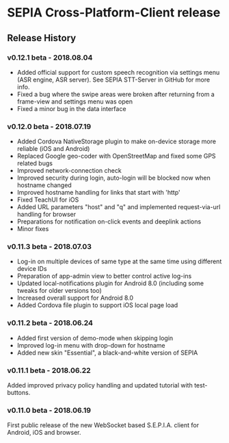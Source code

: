 # SEPIA Cross-Platform-Client release

## Release History

### v0.12.1 beta - 2018.08.04

- Added official support for custom speech recognition via settings menu (ASR engine, ASR server). See SEPIA STT-Server in GitHub for more info.
- Fixed a bug where the swipe areas were broken after returning from a frame-view and settings menu was open
- Fixed a minor bug in the data interface

### v0.12.0 beta - 2018.07.19

- Added Cordova NativeStorage plugin to make on-device storage more reliable (iOS and Android)
- Replaced Google geo-coder with OpenStreetMap and fixed some GPS related bugs
- Improved network-connection check
- Improved security during login, auto-login will be blocked now when hostname changed
- Improved hostname handling for links that start with 'http'
- Fixed TeachUI for iOS
- Added URL parameters "host" and "q" and implemented request-via-url handling for browser
- Preparations for notification on-click events and deeplink actions
- Minor fixes

### v0.11.3 beta - 2018.07.03

- Log-in on multiple devices of same type at the same time using different device IDs
- Preparation of app-admin view to better control active log-ins
- Updated local-notifications plugin for Android 8.0 (including some tweaks for older versions too)
- Increased overall support for Android 8.0
- Added Cordova file plugin to support iOS local page load

### v0.11.2 beta - 2018.06.24

- Added first version of demo-mode when skipping login
- Improved log-in menu with drop-down for hostname
- Added new skin "Essential", a black-and-white version of SEPIA

### v0.11.1 beta - 2018.06.22

Added improved privacy policy handling and updated tutorial with test-buttons.

### v0.11.0 beta - 2018.06.19

First public release of the new WebSocket based S.E.P.I.A. client for Android, iOS and browser.